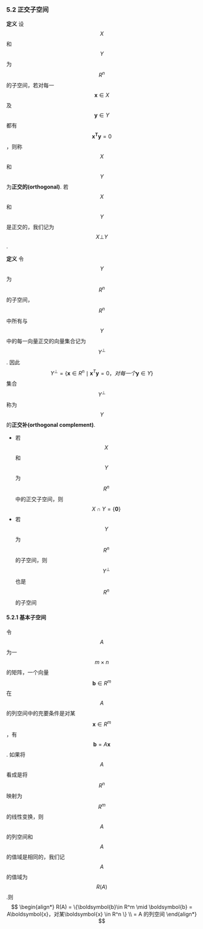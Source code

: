 ### 5.2 正交子空间

**定义** 设$$X$$和$$Y$$为$$R^n$$的子空间，若对每一$$\boldsymbol{x} \in X$$及$$\boldsymbol{y} \in Y$$都有$$\boldsymbol{x^Ty} = 0$$，则称$$X$$和$$Y$$为**正交的(orthogonal)**. 若$$X$$和$$Y$$是正交的，我们记为$$X\bot Y$$.

**定义** 令$$Y$$为$$R^n$$的子空间，$$R^n$$中所有与$$Y$$中的每一向量正交的向量集合记为$$Y^\bot$$. 因此
$$
Y^\bot = \{\boldsymbol{x} \in R^n\mid \boldsymbol{x}^T\boldsymbol{y} = 0，对每一个\boldsymbol{y} \in Y\}
$$集合$$Y^\bot$$称为$$Y$$的**正交补(orthogonal complement)**.

* 若$$X$$和$$Y$$为$$R^n$$中的正交子空间，则$$X \cap Y = \{\boldsymbol{0}\}$$
* 若$$Y$$为$$R^n$$的子空间，则$$Y^\bot$$也是$$R^n$$的子空间

#### 5.2.1 基本子空间

令$$A$$为一$$m\times n$$的矩阵，一个向量$$\boldsymbol{b} \in R^m$$在$$A$$的列空间中的充要条件是对某$$\boldsymbol{x} \in R^m$$，有$$\boldsymbol{b} = A\boldsymbol{x}$$. 如果将$$A$$看成是将$$R^n$$映射为$$R^m$$的线性变换，则$$A$$的列空间和$$A$$的值域是相同的，我们记$$A$$的值域为$$R(A)$$.则
$$
\begin{align*}
R(A) = \{\boldsymbol{b}\in R^m \mid \boldsymbol{b} = A\boldsymbol{x}，对某\boldsymbol{x} \in R^n \} \\
= A 的列空间
\end{align*}
$$
